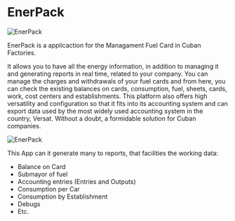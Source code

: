 # EnerPack

![EnerPack](https://scontent-mia3-1.xx.fbcdn.net/v/t1.0-9/18425356_257725771363302_3613938886473892881_n.png?_nc_cat=107&_nc_ht=scontent-mia3-1.xx&oh=0a3982414891065b01218dda77561c70&oe=5CFEC218)

EnerPack is a applicaction for the Managament Fuel Card in Cuban Factories.

It allows you to have all the energy information, in addition to managing it and generating reports in real time, related to your company. You can manage the charges and withdrawals of your fuel cards and from here, you can check the existing balances on cards, consumption, fuel, sheets, cards, work, cost centers and establishments. This platform also offers high versatility and configuration so that it fits into its accounting system and can export data used by the most widely used accounting system in the country, Versat. Without a doubt, a formidable solution for Cuban companies.

![EnerPack](https://scontent-mia3-1.xx.fbcdn.net/v/t1.0-9/50407338_565658083903401_1313018974660722688_n.png?_nc_cat=110&_nc_ht=scontent-mia3-1.xx&oh=1dc66a6f7883986af989109c65adafbf&oe=5CC36C32)

This App can it generate many to reports, that facilities the working data:

- Balance on Card
- Submayor of fuel
- Accounting entries (Entries and Outputs)
- Consumption per Car
- Consumption by Establishment
- Debugs
- Etc.
